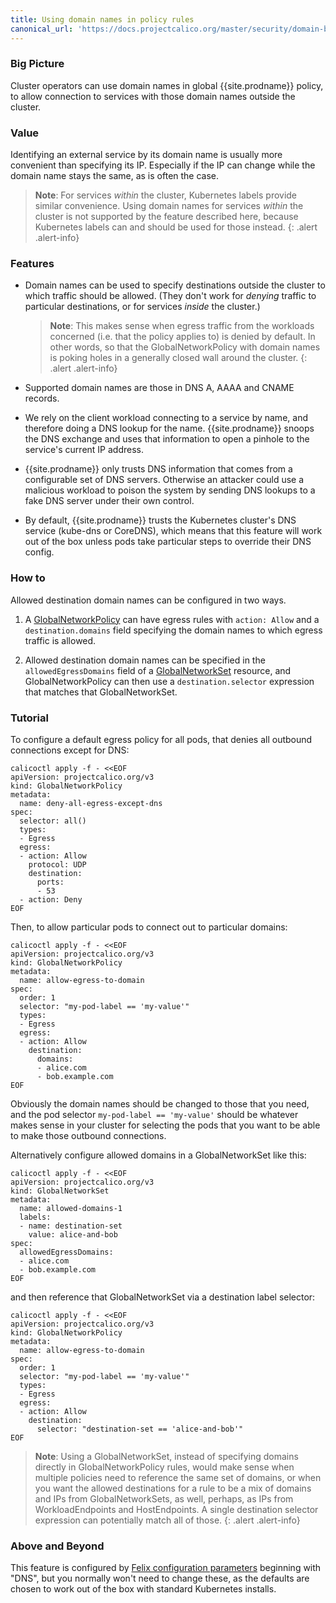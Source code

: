 ```yaml
---
title: Using domain names in policy rules
canonical_url: 'https://docs.projectcalico.org/master/security/domain-based-policy'
---
```


### Big Picture

Cluster operators can use domain names in global {{site.prodname}}
policy, to allow connection to services with those domain names
outside the cluster.

### Value

Identifying an external service by its domain name is usually more
convenient than specifying its IP.  Especially if the IP can change
while the domain name stays the same, as is often the case.

> **Note**: For services *within* the cluster, Kubernetes labels
> provide similar convenience.  Using domain names for services
> *within* the cluster is not supported by the feature described here,
> because Kubernetes labels can and should be used for those instead.
{: .alert .alert-info}

### Features

-  Domain names can be used to specify destinations outside the
   cluster to which traffic should be allowed.  (They don't work for
   *denying* traffic to particular destinations, or for services
   *inside* the cluster.)

   > **Note**: This makes sense when egress traffic from the workloads
   > concerned (i.e. that the policy applies to) is denied by default.
   > In other words, so that the GlobalNetworkPolicy with domain names is
   > poking holes in a generally closed wall around the cluster.
   {: .alert .alert-info}

-  Supported domain names are those in DNS A, AAAA and CNAME records.

-  We rely on the client workload connecting to a service by name, and
   therefore doing a DNS lookup for the name.  {{site.prodname}}
   snoops the DNS exchange and uses that information to open a pinhole
   to the service's current IP address.

-  {{site.prodname}} only trusts DNS information that comes from a
   configurable set of DNS servers.  Otherwise an attacker could use a
   malicious workload to poison the system by sending DNS lookups to a
   fake DNS server under their own control.

-  By default, {{site.prodname}} trusts the Kubernetes cluster's DNS
   service (kube-dns or CoreDNS), which means that this feature will
   work out of the box unless pods take particular steps to override
   their DNS config.

### How to

Allowed destination domain names can be configured in two ways.

1. A
   [GlobalNetworkPolicy]({{site.baseurl}}/{{page.version}}/reference/calicoctl/resources/globalnetworkpolicy)
   can have egress rules with `action: Allow` and a
   `destination.domains` field specifying the domain names to which
   egress traffic is allowed.

2. Allowed destination domain names can be specified in the `allowedEgressDomains` field of a
   [GlobalNetworkSet]({{site.baseurl}}/{{page.version}}/reference/calicoctl/resources/globalnetworkset)
   resource, and GlobalNetworkPolicy can then use a
   `destination.selector` expression that matches that
   GlobalNetworkSet.

### Tutorial

To configure a default egress policy for all pods, that denies all
outbound connections except for DNS:

```
calicoctl apply -f - <<EOF
apiVersion: projectcalico.org/v3
kind: GlobalNetworkPolicy
metadata:
  name: deny-all-egress-except-dns
spec:
  selector: all()
  types:
  - Egress
  egress:
  - action: Allow
    protocol: UDP
    destination:
      ports:
      - 53
  - action: Deny
EOF
```

Then, to allow particular pods to connect out to particular domains:

```
calicoctl apply -f - <<EOF
apiVersion: projectcalico.org/v3
kind: GlobalNetworkPolicy
metadata:
  name: allow-egress-to-domain
spec:
  order: 1
  selector: "my-pod-label == 'my-value'"
  types:
  - Egress
  egress:
  - action: Allow
    destination:
      domains:
      - alice.com
      - bob.example.com
EOF
```

Obviously the domain names should be changed to those that you need,
and the pod selector `my-pod-label == 'my-value'` should be whatever
makes sense in your cluster for selecting the pods that you want to be
able to make those outbound connections.

Alternatively configure allowed domains in a GlobalNetworkSet like this:

```
calicoctl apply -f - <<EOF
apiVersion: projectcalico.org/v3
kind: GlobalNetworkSet
metadata:
  name: allowed-domains-1
  labels:
  - name: destination-set
    value: alice-and-bob
spec:
  allowedEgressDomains:
  - alice.com
  - bob.example.com
EOF
```

and then reference that GlobalNetworkSet via a destination label selector:

```
calicoctl apply -f - <<EOF
apiVersion: projectcalico.org/v3
kind: GlobalNetworkPolicy
metadata:
  name: allow-egress-to-domain
spec:
  order: 1
  selector: "my-pod-label == 'my-value'"
  types:
  - Egress
  egress:
  - action: Allow
    destination:
      selector: "destination-set == 'alice-and-bob'"
EOF
```

> **Note**: Using a GlobalNetworkSet, instead of specifying domains
> directly in GlobalNetworkPolicy rules, would make sense when
> multiple policies need to reference the same set of domains, or when
> you want the allowed destinations for a rule to be a mix of domains
> and IPs from GlobalNetworkSets, as well, perhaps, as IPs from
> WorkloadEndpoints and HostEndpoints.  A single destination selector
> expression can potentially match all of those.
{: .alert .alert-info}

### Above and Beyond

This feature is configured by [Felix configuration
parameters]({{site.baseurl}}/{{page.version}}/reference/felix/configuration)
beginning with "DNS", but you normally won't need to change these, as
the defaults are chosen to work out of the box with standard
Kubernetes installs.
